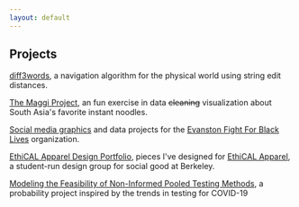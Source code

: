 ```yaml
---
layout: default
---
```

## Projects

[diff3words](https://github.com/c-mandal/diff3words), a navigation algorithm for the physical world using string edit distances.

[The Maggi Project](./projects/maggi), an fun exercise in data ~~cleaning~~ visualization about South Asia's favorite instant noodles.

[Social media graphics](./projects/efbl) and data projects for the [Evanston Fight For Black Lives](https://www.instagram.com/evanstonforblacklives/?hl=en) organization. 

[EthiCAL Apparel Design Portfolio](./projects/ethical), pieces I've designed for [EthiCAL Apparel](https://www.ethicalapparel.org), a student-run design group for social good at Berkeley. 


[Modeling the Feasibility of Non-Informed Pooled Testing Methods](https://paper.dropbox.com/doc/Modeling-the-Feasibility-of-Non-Informed-Pooled-Testing-Methods-2Oz1WGhACaBr5lj4ch4fl), a probability project inspired by the trends in testing for COVID-19
